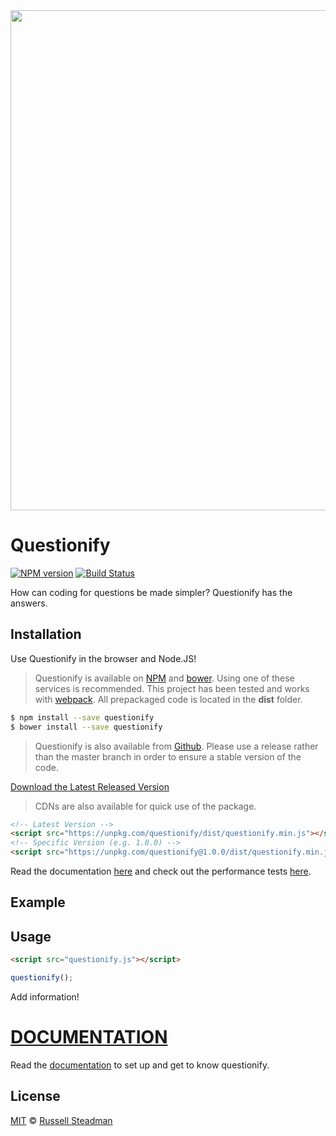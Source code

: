 <img style="margin-left: auto; margin-right: auto; display: block; width: 20vh; height:20vh;" src="https://unatetra.github.io/projects/questionify/logo.svg">

# Questionify 
[![NPM version](https://nodei.co/npm/questionify.png)](https://npmjs.com/package/questionify)
[![Build Status](https://travis-ci.org/teamtofu/questionify.svg?branch=master)](https://travis-ci.org/teamtofu/questionify)

How can coding for questions be made simpler? Questionify has the answers.

## Installation

Use Questionify in the browser and Node.JS!

> Questionify is available on [NPM](https://www.npmjs.com/package/questionify) and [bower](https://bower.io/). Using one of these services is recommended. This project has been tested and works with [webpack](https://webpack.js.org/). All prepackaged code is located in the __dist__ folder.

```sh
$ npm install --save questionify
$ bower install --save questionify
```

> Questionify is also available from [Github](https://github.com/teamtofu/questionify). Please use a release rather than the master branch in order to ensure a stable version of the code.

[Download the Latest Released Version](https://github.com/teamtofu/questionify/releases/latest)

> CDNs are also available for quick use of the package.

```html
<!-- Latest Version -->
<script src="https://unpkg.com/questionify/dist/questionify.min.js"></script>
<!-- Specific Version (e.g. 1.0.0) -->
<script src="https://unpkg.com/questionify@1.0.0/dist/questionify.min.js"></script>
```

Read the documentation [here](https://questionify.js.org/) and check out the performance tests [here](https://questionify.js.org/test/).

## Example

<!--
    INSERT EXAMPLE
-->

## Usage

```html
<script src="questionify.js"></script>
```

```js
questionify();
```

Add information!

# [DOCUMENTATION](https://questionify.js.org/)

Read the [documentation](https://questionify.js.org/) to set up and get to know questionify.

## License

[MIT](https://opensource.org/licenses/MIT) © [Russell Steadman](https://github.com/teamtofu/questionify)